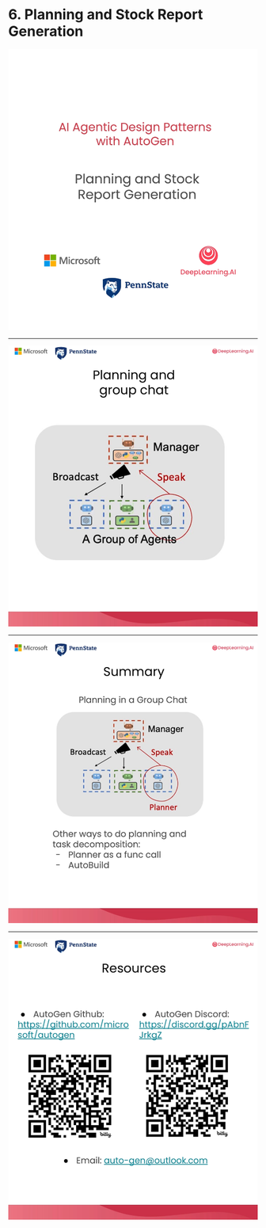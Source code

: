 # 6. Planning and Stock Report Generation

![](videoframe_2850.png)

---

![](videoframe_37179.png)

---

![](videoframe_852705.png)

---

![](videoframe_881250.png)
